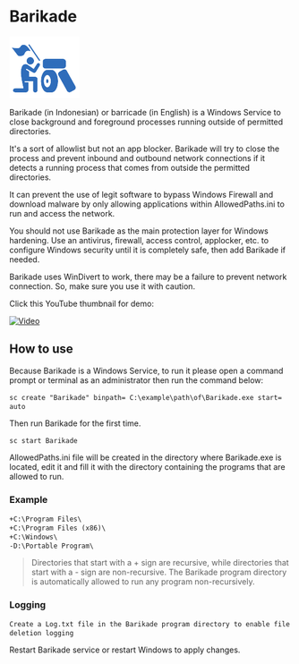 # Barikade
![](https://raw.githubusercontent.com/cdhtlr/Barikade/main/logo.png "Barikadde Logo")

Barikade (in Indonesian) or barricade (in English) is a Windows Service to close background and foreground processes running outside of permitted directories.

It's a sort of allowlist but not an app blocker. Barikade will try to close the process and prevent inbound and outbound network connections if it detects a running process that comes from outside the permitted directories.

It can prevent the use of legit software to bypass Windows Firewall and download malware by only allowing applications within AllowedPaths.ini to run and access the network.

You should not use Barikade as the main protection layer for Windows hardening. Use an antivirus, firewall, access control, applocker, etc. to configure Windows security until it is completely safe, then add Barikade if needed.

Barikade uses WinDivert to work, there may be a failure to prevent network connection. So, make sure you use it with caution.

Click this YouTube thumbnail for demo:

[![Video](https://img.youtube.com/vi/oyM5S3AnAnU/hqdefault.jpg)](https://www.youtube.com/watch?v=oyM5S3AnAnU)

## How to use
Because Barikade is a Windows Service, to run it please open a command prompt or terminal as an administrator then run the command below:
```
sc create "Barikade" binpath= C:\example\path\of\Barikade.exe start= auto
```

Then run Barikade for the first time.
```
sc start Barikade
```

AllowedPaths.ini file will be created in the directory where Barikade.exe is located, edit it and fill it with the directory containing the programs that are allowed to run.

### Example
```
+C:\Program Files\
+C:\Program Files (x86)\
+C:\Windows\
-D:\Portable Program\
```

> Directories that start with a + sign are recursive, while directories that start with a - sign are non-recursive.
> The Barikade program directory is automatically allowed to run any program non-recursively.

### Logging
```
Create a Log.txt file in the Barikade program directory to enable file deletion logging
```

Restart Barikade service or restart Windows to apply changes.
